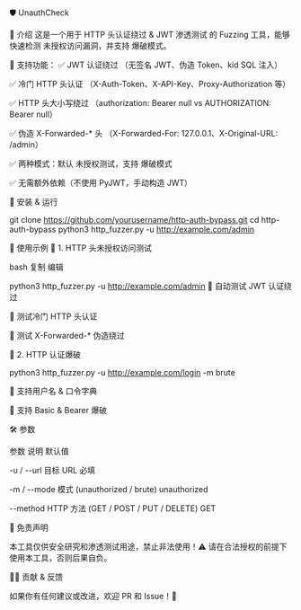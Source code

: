 🛡️ UnauthCheck

🚀 介绍
这是一个用于 HTTP 头认证绕过 & JWT 渗透测试 的 Fuzzing 工具，能够快速检测 未授权访问漏洞，并支持 爆破模式。



📌 支持功能：
✅ JWT 认证绕过 （无签名 JWT、伪造 Token、kid SQL 注入）

✅ 冷门 HTTP 头认证 （X-Auth-Token、X-API-Key、Proxy-Authorization 等）

✅ HTTP 头大小写绕过 （authorization: Bearer null vs AUTHORIZATION: Bearer null）

✅ 伪造 X-Forwarded-* 头 （X-Forwarded-For: 127.0.0.1、X-Original-URL: /admin）

✅ 两种模式：默认 未授权测试，支持 爆破模式

✅ 无需额外依赖（不使用 PyJWT，手动构造 JWT）



🔧 安装 & 运行

git clone https://github.com/yourusername/http-auth-bypass.git
cd http-auth-bypass
python3 http_fuzzer.py -u http://example.com/admin


📌 使用示例
🔹 1. HTTP 头未授权访问测试

bash
复制
编辑

python3 http_fuzzer.py -u http://example.com/admin
🔹 自动测试 JWT 认证绕过

🔹 测试冷门 HTTP 头认证

🔹 测试 X-Forwarded-* 伪造绕过


🔹 2. HTTP 认证爆破


python3 http_fuzzer.py -u http://example.com/login -m brute

🔹 支持用户名 & 口令字典

🔹 支持 Basic & Bearer 爆破


🛠️ 参数

参数	说明	默认值

-u / --url	目标 URL	必填

-m / --mode	模式 (unauthorized / brute)	unauthorized

--method	HTTP 方法 (GET / POST / PUT / DELETE)	GET

📢 免责声明

本工具仅供安全研究和渗透测试用途，禁止非法使用！⚠️ 请在合法授权的前提下使用本工具，否则后果自负。

👨‍💻 贡献 & 反馈

如果你有任何建议或改进，欢迎 PR 和 Issue！🎉
